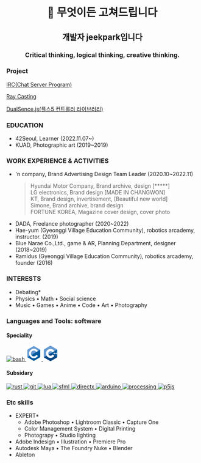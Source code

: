 <h1 align="center">🎯 무엇이든 고쳐드립니다</h1>
<h2 align="center">개발자 jeekpark입니다</h1>
<h3 align="center">Critical thinking, logical thinking, creative thinking.</h3>

### Project
[IRC(Chat Server Program)](https://github.com/jeekpark/GameRC-IRC-Server)

[Ray Casting](https://github.com/jeekpark/42Seoul-cub3D)

[DualSence.js(플스5 컨트롤러 라이브러리)](https://github.com/jeekpark/DualSense.js)

### EDUCATION
- 42Seoul, Learner (2022.11.07~)
- KUAD, Photographic art (2019~2019)

### WORK EXPERIENCE & ACTIVITIES
- 'n company, Brand Advertising Design Team Leader (2020.10~2022.11)
  > Hyundai Motor Company, Brand archive, design [*****]<br>
  > LG electronics, Brand design [MADE IN CHANGWON]<br>
  > KT, Brand design, invertisement, [Beautiful new world]<br>
  > Simone, Brand archive, brand design<br>
  > FORTUNE KOREA, Magazine cover design, cover photo<br>
- DADA, Freelance photographer (2020~2022)
- Hae-yum (Gyeonggi Village Education Community), robotics arcademy, instructor. (2019)
- Blue Narae Co.,Ltd., game & AR, Planning Department, designer (2018~2019)
- Ramidus (Gyeonggi Village Education Community), robotics arcademy, founder (2016)

### INTERESTS
- Debating*
- Physics • Math • Social science
- Music • Games • Anime • Code • Art • Photography

<h3 align="left">Languages and Tools: software</h3>
<h4 align="left">Speciality</h4>
<p align="left">
  <a href="https://www.gnu.org/software/bash/" target="_blank" rel="noreferrer">
    <img src="https://upload.vectorlogo.zone/logos/gnu_bash/images/66582b8e-a291-4a1b-b89c-76628277a33b.svg" alt="bash" width="40" height="40"/>
  </a> 
  <a href="https://www.cprogramming.com/" target="_blank" rel="noreferrer"> 
    <img src="https://raw.githubusercontent.com/devicons/devicon/master/icons/c/c-original.svg" alt="c" width="40" height="40"/> 
  </a> 
  <a href="https://www.w3schools.com/cpp/" target="_blank" rel="noreferrer"> 
    <img src="https://raw.githubusercontent.com/devicons/devicon/master/icons/cplusplus/cplusplus-original.svg" alt="cplusplus" width="40" height="40"/> 
  </a>
</p>
<h4 align="left">Subsidary</h4>
<p align="left">
  <a href="https://www.rust-lang.org/" target="_blank" rel="noreferrer"> 
    <img src="https://www.rust-lang.org/logos/rust-logo-64x64.png" alt="rust" width="40" height="40"/> 
  </a> 
  <a href="https://git-scm.com/" target="_blank" rel="noreferrer"> 
    <img src="https://www.vectorlogo.zone/logos/git-scm/git-scm-icon.svg" alt="git" width="40" height="40"/> 
  </a> 
  <a href="https://lua.org" target="_blank" rel="noreferrer"> 
    <img src="https://www.vectorlogo.zone/logos/lua/lua-icon.svg" alt="lua" width="40" height="40"/> 
  </a> 
  <a href="https://www.sfml-dev.org" target="_blank" rel="noreferrer"> 
      <img src="https://upload.wikimedia.org/wikipedia/commons/a/a0/SFML_Logo.svg" alt="sfml" width="40" height="40"/> 
  </a> 
  <a href="https://developer.nvidia.com/directx" target="_blank" rel="noreferrer"> 
    <img src="https://upload.wikimedia.org/wikipedia/ko/0/01/Directx9.png" alt="directx" width="40" height="40"/>
  </a>
  <a href="https://www.arduino.cc/" target="_blank" rel="noreferrer"> 
    <img src="https://www.vectorlogo.zone/logos/arduino/arduino-official.svg" alt="arduino" width="40" height="27"/>
  </a>
  <a href="http://processing.org/" target="_blank" rel="noreferrer"> 
    <img src="https://upload.wikimedia.org/wikipedia/commons/c/cb/Processing_2021_logo.svg" alt="processing" width="40" height="40"/>
  </a>
  <a href="http://p5js.org/" target="_blank" rel="noreferrer"> 
    <img src="https://upload.wikimedia.org/wikipedia/commons/c/c6/P5.js_icon.svg" alt="p5js" width="40" height="40"/>
  </a>
</p>

<h3 align="left">Etc skills</h3>

- EXPERT*
  - Adobe Photoshop • Lightroom Classic • Capture One 
  - Color Management System • Digital Printing
  - Photograpy • Studio lighting
- Adobe Indesign • Illustration • Premiere Pro
- Autodesk Maya • The Foundry Nuke • Blender
- Ableton
